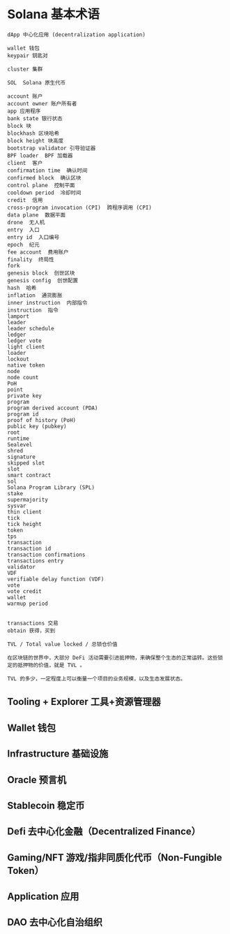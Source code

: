 # Solana 基本术语

```
dApp 中心化应用 (decentralization application)

wallet 钱包
keypair 钥匙对

cluster 集群

SOL  Solana 原生代币

account 账户
account owner 账户所有者
app 应用程序
bank state 银行状态
block 块
blockhash 区块哈希
block height 块高度
bootstrap validator 引导验证器
BPF loader  BPF 加载器
client  客户
confirmation time  确认时间
confirmed block  确认区块
control plane  控制平面
cooldown period  冷却时间
credit  信用
cross-program invocation (CPI)  跨程序调用 (CPI)
data plane  数据平面
drone  无人机
entry  入口
entry id  入口编号
epoch  纪元
fee account  费用账户
finality  终局性
fork
genesis block  创世区块
genesis config  创世配置
hash  哈希
inflation  通货膨胀
inner instruction  内部指令
instruction  指令
lamport
leader  
leader schedule
ledger
ledger vote
light client
loader
lockout
native token
node
node count
PoH
point
private key
program
program derived account (PDA)
program id
proof of history (PoH)
public key (pubkey)
root
runtime
Sealevel
shred
signature
skipped slot
slot
smart contract
sol
Solana Program Library (SPL)
stake
supermajority
sysvar
thin client
tick
tick height
token
tps
transaction
transaction id
transaction confirmations
transactions entry
validator
VDF
verifiable delay function (VDF)
vote
vote credit
wallet
warmup period


transactions 交易
obtain 获得，买到
```

```
TVL / Total value locked / 总锁仓价值

在区块链的世界中，大部分 DeFi 活动需要引进抵押物，来确保整个生态的正常运转。这些锁定的抵押物的价值，就是 TVL 。 

TVL 的多少，一定程度上可以衡量一个项目的业务规模，以及生态发展状态。
```

## Tooling + Explorer 工具+资源管理器

## Wallet 钱包

## Infrastructure  基础设施

## Oracle  预言机

## Stablecoin 稳定币

## Defi 去中心化金融（Decentralized Finance）

## Gaming/NFT 游戏/指非同质化代币（Non-Fungible Token）

## Application 应用

## DAO 去中心化自治组织